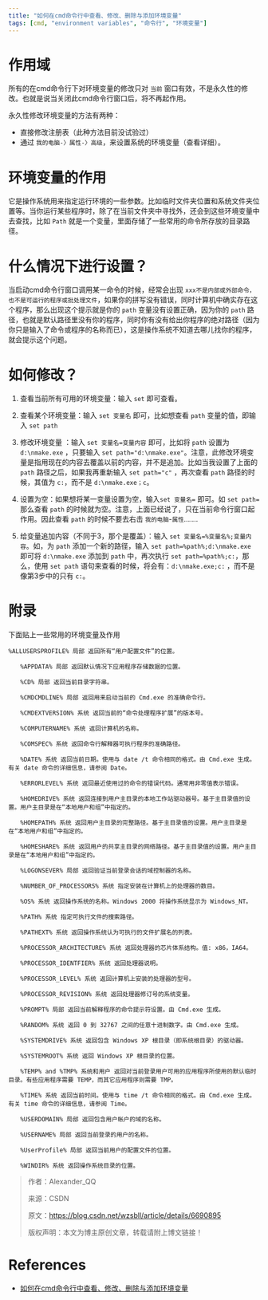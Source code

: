 ```yaml
---
title: "如何在cmd命令行中查看、修改、删除与添加环境变量"
tags: [cmd, "environment variables", "命令行", "环境变量"]
---
```


# 作用域

所有的在cmd命令行下对环境变量的修改只对 `当前` 窗口有效，不是永久性的修改。也就是说当关闭此cmd命令行窗口后，将不再起作用。

永久性修改环境变量的方法有两种：
- 直接修改注册表（此种方法目前没试验过）
- 通过 `我的电脑-〉属性-〉高级`，来设置系统的环境变量（查看详细）。

# 环境变量的作用

它是操作系统用来指定运行环境的一些参数。比如临时文件夹位置和系统文件夹位置等。当你运行某些程序时，除了在当前文件夹中寻找外，还会到这些环境变量中去查找，比如 `Path` 就是一个变量，里面存储了一些常用的命令所存放的目录路径。

# 什么情况下进行设置？

当启动cmd命令行窗口调用某一命令的时候，经常会出现 `xxx不是内部或外部命令，也不是可运行的程序或批处理文件`，如果你的拼写没有错误，同时计算机中确实存在这个程序，那么出现这个提示就是你的 `path` 变量没有设置正确，因为你的 `path` 路径，也就是默认路径里没有你的程序，同时你有没有给出你程序的绝对路径（因为你只是输入了命令或程序的名称而已），这是操作系统不知道去哪儿找你的程序，就会提示这个问题。

# 如何修改？

1. 查看当前所有可用的环境变量：输入 `set` 即可查看。

2. 查看某个环境变量：输入 `set 变量名` 即可，比如想查看 `path` 变量的值，即输入 `set path`

3. 修改环境变量 ：输入 `set 变量名=变量内容` 即可，比如将 `path` 设置为`d:\nmake.exe` ，只要输入 `set path="d:\nmake.exe"`。注意，此修改环境变量是指用现在的内容去覆盖以前的内容，并不是追加。比如当我设置了上面的 `path` 路径之后，如果我再重新输入 `set path="c"` ，再次查看 `path` 路径的时候，其值为 `c:`，而不是 `d:\nmake.exe；c`。

4. 设置为空：如果想将某一变量设置为空，输入`set 变量名=` 即可。如 `set path=` 那么查看 `path` 的时候就为空。注意，上面已经说了，只在当前命令行窗口起作用。因此查看 `path` 的时候不要去右击 `我的电脑`-`属性`.......

5. 给变量追加内容（不同于3，那个是覆盖）：输入 `set 变量名=%变量名%;变量内容`。如，为 `path` 添加一个新的路径，输入 `set path=%path%;d:\nmake.exe` 即可将 `d:\nmake.exe` 添加到 `path` 中，再次执行 `set path=%path%;c:`，那么，使用 `set path` 语句来查看的时候，将会有：`d:\nmake.exe;c:` ，而不是像第3步中的只有 `c:`。

# 附录
下面贴上一些常用的环境变量及作用

```
%ALLUSERSPROFILE% 局部 返回所有“用户配置文件”的位置。

　　%APPDATA% 局部 返回默认情况下应用程序存储数据的位置。

　　%CD% 局部 返回当前目录字符串。

　　%CMDCMDLINE% 局部 返回用来启动当前的 Cmd.exe 的准确命令行。

　　%CMDEXTVERSION% 系统 返回当前的“命令处理程序扩展”的版本号。

　　%COMPUTERNAME% 系统 返回计算机的名称。

　　%COMSPEC% 系统 返回命令行解释器可执行程序的准确路径。

　　%DATE% 系统 返回当前日期。使用与 date /t 命令相同的格式。由 Cmd.exe 生成。有关 date 命令的详细信息，请参阅 Date。

　　%ERRORLEVEL% 系统 返回最近使用过的命令的错误代码。通常用非零值表示错误。

　　%HOMEDRIVE% 系统 返回连接到用户主目录的本地工作站驱动器号。基于主目录值的设置。用户主目录是在“本地用户和组”中指定的。

　　%HOMEPATH% 系统 返回用户主目录的完整路径。基于主目录值的设置。用户主目录是在“本地用户和组”中指定的。

　　%HOMESHARE% 系统 返回用户的共享主目录的网络路径。基于主目录值的设置。用户主目录是在“本地用户和组”中指定的。

　　%LOGONSEVER% 局部 返回验证当前登录会话的域控制器的名称。

　　%NUMBER_OF_PROCESSORS% 系统 指定安装在计算机上的处理器的数目。

　　%OS% 系统 返回操作系统的名称。Windows 2000 将操作系统显示为 Windows_NT。

　　%PATH% 系统 指定可执行文件的搜索路径。

　　%PATHEXT% 系统 返回操作系统认为可执行的文件扩展名的列表。

　　%PROCESSOR_ARCHITECTURE% 系统 返回处理器的芯片体系结构。值: x86，IA64。

　　%PROCESSOR_IDENTFIER% 系统 返回处理器说明。

　　%PROCESSOR_LEVEL% 系统 返回计算机上安装的处理器的型号。

　　%PROCESSOR_REVISION% 系统 返回处理器修订号的系统变量。

　　%PROMPT% 局部 返回当前解释程序的命令提示符设置。由 Cmd.exe 生成。

　　%RANDOM% 系统 返回 0 到 32767 之间的任意十进制数字。由 Cmd.exe 生成。

　　%SYSTEMDRIVE% 系统 返回包含 Windows XP 根目录（即系统根目录）的驱动器。

　　%SYSTEMROOT% 系统 返回 Windows XP 根目录的位置。

　　%TEMP% and %TMP% 系统和用户 返回对当前登录用户可用的应用程序所使用的默认临时目录。有些应用程序需要 TEMP，而其它应用程序则需要 TMP。

　　%TIME% 系统 返回当前时间。使用与 time /t 命令相同的格式。由 Cmd.exe 生成。有关 time 命令的详细信息，请参阅 Time。

　　%USERDOMAIN% 局部 返回包含用户帐户的域的名称。

　　%USERNAME% 局部 返回当前登录的用户的名称。

　　%UserProfile% 局部 返回当前用户的配置文件的位置。

　　%WINDIR% 系统 返回操作系统目录的位置。
```

> 作者：Alexander_QQ 
>
> 来源：CSDN 
>
> 原文：https://blog.csdn.net/wzsbll/article/details/6690895 
>
> 版权声明：本文为博主原创文章，转载请附上博文链接！

# References

- [如何在cmd命令行中查看、修改、删除与添加环境变量](https://blog.csdn.net/wzsbll/article/details/6690895)

